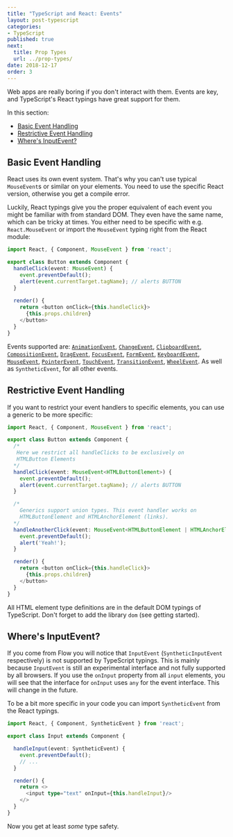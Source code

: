 ```yaml
---
title: "TypeScript and React: Events"
layout: post-typescript
categories:
- TypeScript
published: true
next:
  title: Prop Types
  url: ../prop-types/
date: 2018-12-17
order: 3
---
```


Web apps are really boring if you don't interact with them. Events are key, and TypeScript's React typings
have great support for them. 

In this section:

- [Basic Event Handling](#basic-event-handling)
- [Restrictive Event Handling](#restrictive-event-handling)
- [Where's InputEvent?](#wheres-inputevent)

## Basic Event Handling

React uses its own event system. That's why you can't use typical `MouseEvent`s or similar on your elements.
You need to use the specific React version, otherwise you get a compile error.

Luckily, React typings give you the proper equivalent of each event you might be familiar with from standard
DOM. They even have the same name, which can be tricky at times. You either need to be specific with e.g.
`React.MouseEvent` or import the `MouseEvent` typing right from the React module:

```typescript
import React, { Component, MouseEvent } from 'react';

export class Button extends Component {
  handleClick(event: MouseEvent) {
    event.preventDefault();
    alert(event.currentTarget.tagName); // alerts BUTTON
  }
  
  render() {
    return <button onClick={this.handleClick}>
      {this.props.children}
    </button>
  }
}
```

Events supported are: [`AnimationEvent`](https://developer.mozilla.org/en-US/docs/Web/API/AnimationEvent), 
[`ChangeEvent`](https://developer.mozilla.org/en-US/docs/Web/API/ChangeEvent), 
[`ClipboardEvent`](https://developer.mozilla.org/en-US/docs/Web/API/ClipboardEvent),
[`CompositionEvent`](https://developer.mozilla.org/en-US/docs/Web/API/CompositionEvent), 
[`DragEvent`](https://developer.mozilla.org/en-US/docs/Web/API/DragEvent), 
[`FocusEvent`](https://developer.mozilla.org/en-US/docs/Web/API/FocusEvent), 
[`FormEvent`](https://developer.mozilla.org/en-US/docs/Web/API/FormEvent), 
[`KeyboardEvent`](https://developer.mozilla.org/en-US/docs/Web/API/KeyboardEvent), 
[`MouseEvent`](https://developer.mozilla.org/en-US/docs/Web/API/MouseEvent), 
[`PointerEvent`](https://developer.mozilla.org/en-US/docs/Web/API/PointerEvent), 
[`TouchEvent`](https://developer.mozilla.org/en-US/docs/Web/API/TouchEvent), 
[`TransitionEvent`](https://developer.mozilla.org/en-US/docs/Web/API/TransitionEvent), 
[`WheelEvent`](https://developer.mozilla.org/en-US/docs/Web/API/WheelEvent). As well as `SyntheticEvent`, for
all other events.

## Restrictive Event Handling

If you want to restrict your event handlers to specific elements, you can use a generic to be more specific:

```typescript
import React, { Component, MouseEvent } from 'react';

export class Button extends Component {
  /*
   Here we restrict all handleClicks to be exclusively on 
   HTMLButton Elements
  */
  handleClick(event: MouseEvent<HTMLButtonElement>) {
    event.preventDefault();
    alert(event.currentTarget.tagName); // alerts BUTTON
  }

  /* 
    Generics support union types. This event handler works on
    HTMLButtonElement and HTMLAnchorElement (links).
  */
  handleAnotherClick(event: MouseEvent<HTMLButtonElement | HTMLAnchorElement>) {
    event.preventDefault();
    alert('Yeah!');
  }

  render() {
    return <button onClick={this.handleClick}>
      {this.props.children}
    </button>
  }
}
```

All HTML element type definitions are in the default DOM typings of TypeScript. Don't forget to add the
library `dom` (see getting started).

## Where's InputEvent?

If you come from Flow you will notice that `InputEvent` (`SyntheticInputEvent` respectively) is not supported by
TypeScript typings. This is mainly because `InputEvent` is still an experimental interface and not fully
supported by all browsers. If you use the `onInput` property from all `input` elements, you will see that the interface for
`onInput` uses `any` for the event interface. This will change in the future.

To be a bit more specific in your code you can import `SyntheticEvent` from the React typings.


```typescript
import React, { Component, SyntheticEvent } from 'react';

export class Input extends Component {

  handleInput(event: SyntheticEvent) {
    event.preventDefault();
    // ...
  }

  render() {
    return <>
      <input type="text" onInput={this.handleInput}/>
    </>
  }
}
```

Now you get at least *some* type safety.
